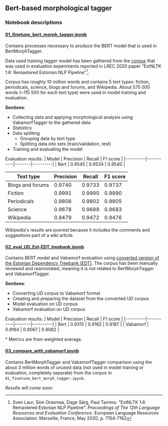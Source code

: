 ## Bert-based morphological tagger

### Notebook descriptions

#### [01_finetune_bert_morph_tagger.ipynb](01_finetune_bert_morph_tagger.ipynb)
Contains processes necessary to produce the BERT model that is used in BertMorphTagger.

Data used training tagger model has been gathered from the [corpus](https://github.com/estnltk/eval_experiments_lrec_2020/blob/master/scripts_and_data/enc2017_selection_plain_texts_json.zip) that was used in evaluation experiments reported in LREC 2020 paper "EstNLTK 1.6: Remastered Estonian NLP Pipeline"[^1].

Corpus has roughly 10 million words and contains 5 text types: fiction, periodicals, science, blogs and forums, and Wikipedia. About 575 000 words (~115 500 for each text type) were used in model training and evaluation.

**Sections**:
* Collecting data and applying morphological analysis using VabamorfTagger to the gathered data
* *Statistics*
* Data splitting
  * Grouping data by text type
  * Splitting data into sets (train/validation, test)
* Training and evaluating the model

Evaluation results:
| Model    | Precision | Recall | F1 score |
|----------|-----------|--------|----------|
| Bert     | 0.9545    | 0.9534 | 0.9540   |

| Text type        | Precision | Recall | F1 score |
|------------------|-----------|--------|----------|
| Blogs and forums | 0.9740    | 0.9733 | 0.9737   |
| Fiction          | 0.9991    | 0.9990 | 0.9990   |
| Periodicals      | 0.9808    | 0.9802 | 0.9805   |
| Science          | 0.9678    | 0.9688 | 0.9683   |
| Wikipedia        | 0.9479    | 0.9472 | 0.9476   |

Wikipedia's results are poorest because it includes the comments and suggestions part of a wiki article.

#### [02_eval_UD_Est-EDT_treebank.ipynb](02_eval_UD_Est-EDT_treebank.ipynb)
Contains BERT model and Vabamorf evaluation using [converted version of the Estonian Dependency Treebank (EDT)](https://github.com/UniversalDependencies/UD_Estonian-EDT). The corpus has been manually reviewed and reannotated, meaning it is not related to BertMorphTagger and VabamorfTagger.

**Sections**:
* Converting UD corpus to Vabamorf format
* Creating and preparing the dataset from the converted UD corpus
* Model evaluation on UD corpus
* Vabamorf evaluation on UD corpus

Evaluation results:
| Model    | Precision | Recall | F1 score |
|----------|-----------|--------|----------|
| Bert     | 0.9315    | 0.9162 | 0.9187   |
| Vabamorf | 0.9194    | 0.9067 | 0.9082   |

\* Metrics are from weighted average.

#### [03_compare_with_vabamorf.ipynb](03_compare_with_vabamorf.ipynb)
Contains BertMorphTagger and VabamorfTagger comparison using the about 3 million words of unused data (not used in model training or evaluation, completely separate) from the corpus in `01_finetune_bert_morph_tagger.ipynb`.

*Results will come soon.*

[^1]: Sven Laur, Siim Orasmaa, Dage Särg, Paul Tammo. "EstNLTK 1.6: Remastered Estonian NLP Pipeline". *Proceedings of The 12th Language Resources and Evaluation Conference*. European Language Resources Association: Marseille, France, May 2020, p. 7154-7162